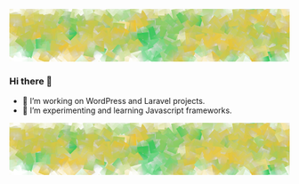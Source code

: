 [![Header](https://raw.githubusercontent.com/xlcrdev/xlcrdev/main/banner-lemon-lime-cubed.png "Header")](https://xlcr.dev/)

### Hi there 👋

- 🔭 I’m working on WordPress and Laravel projects. 
- 🌱 I’m experimenting and learning Javascript frameworks.


[![Header](https://raw.githubusercontent.com/xlcrdev/xlcrdev/main/banner-lemon-lime-cubed.png "Header")](https://xlcr.dev/)
